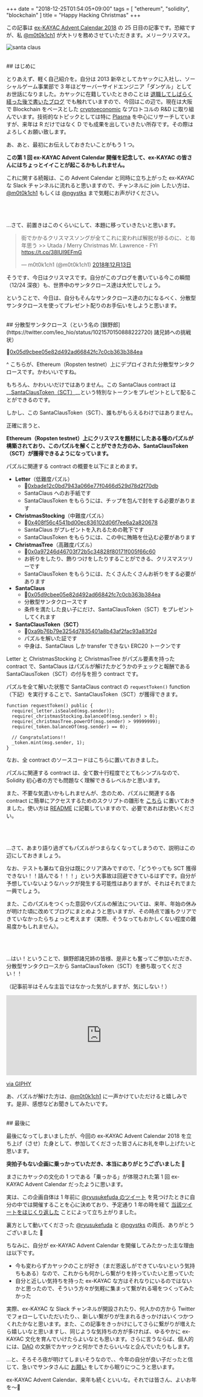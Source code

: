 +++
date = "2018-12-25T01:54:05+09:00"
tags = [ "ethereum", "solidity", "blockchain" ]
title = "Happy Hacking Christmas"
+++

この記事は [ex-KAYAC Advent Calendar 2018](https://qiita.com/advent-calendar/2018/ex-kayac) の 25 日目の記事です。恐縮ですが、私 [@m0t0k1ch1](https://twitter.com/m0t0k1ch1) が大トリを務めさせていただきます。メリークリスマス。

<!--more-->

![santa claus](/img/entry/santa-claus.jpg)

<br />
## はじめに

とりあえず、軽く自己紹介を。自分は 2013 新卒としてカヤックに入社し、ソーシャルゲーム事業部で 3 年ほどサーバーサイドエンジニア「ダンゲル」としてお世話になりました。カヤックに在籍していたときのことは [退職してしばらく経った後で書いたブログ](https://m0t0k1ch1st0ry.com/blog/2017/01/30/kayac) でも触れていますので、今回はこの辺で。現在は大阪で Blockchain をベースとした [cryptoeconomic](https://m0t0k1ch1st0ry.com/blog/2018/08/05/cryptoeconomics) なプロトコルの R&D に取り組んでいます。技術的なトピックとしては特に [Plasma](https://scrapbox.io/sivira-plasma) を中心にリサーチしていますが、来年は R だけではなく D でも成果を出していきたい所存です。その際はよろしくお願い致します。

あ、あと、最初にお伝えしておきたいことがもう 1 つ。

__この第 1 回 ex-KAYAC Advent Calendar 開催を記念して、ex-KAYAC の皆さんにはちょっとイイことが起こるかもしれません。__

これに関する続報は、この Advent Calendar と同時に立ち上がった ex-KAYAC な Slack チャンネルに流れると思いますので、チャンネルに join したい方は、[@m0t0k1ch1](https://twitter.com/m0t0k1ch1) もしくは [@ngystks](https://twitter.com/ngystks) まで気軽にお声がけください。

<br /><br /><br />
...さて、前置きはこのくらいにして、本題に移っていきたいと思います。

<blockquote class="twitter-tweet" data-lang="ja"><p lang="ja" dir="ltr">街でかかるクリスマスソングが全てこれに変われば解脱が捗るのに、と毎年思う &gt;&gt; Utada / Merry Christmas Mr. Lawrence - FYI <a href="https://t.co/38IUI9EFmG">https://t.co/38IUI9EFmG</a></p>&mdash; m0t0k1ch1 (@m0t0k1ch1) <a href="https://twitter.com/m0t0k1ch1/status/1073265831847485442?ref_src=twsrc%5Etfw">2018年12月13日</a></blockquote>
<script async src="https://platform.twitter.com/widgets.js" charset="utf-8"></script>

そうです、今日はクリスマスです。自分がこのブログを書いている今この瞬間（12/24 深夜）も、世界中のサンタクロース達は大忙しでしょう。

ということで、今日は、自分もそんなサンタクロース達の力になるべく、分散型サンタクロースを使ってプレゼント配りのお手伝いをしようと思います。

<br />
## 分散型サンタクロース（という名の [鎖野郎](https://twitter.com/leo_hio/status/1021570150888222720) 諸兄姉への挑戦状）

🎅[0x05d9cbee05e82d492ad66842fc7c0cb363b384ea](https://ropsten.etherscan.io/address/0x05d9cbee05e82d492ad66842fc7c0cb363b384ea#code)

^ こちらが、Ethereum（Ropsten testnet）上にデプロイされた分散型サンタクロースです。かわいいですね。

もちろん、かわいいだけではありません。この SantaClaus contract は __[SantaClausToken（SCT）](https://ropsten.etherscan.io/token/0xa9b76b79e3254d7835401a8b43af2fac93a83f2d)__という特別なトークンをプレゼントとして配ることができるのです。

しかし、この SantaClausToken（SCT）、誰もがもらえるわけではありません。

正確に言うと、

__Ethereum（Ropsten testnet）上にクリスマスを題材にしたある種のパズルが構築されており、このパズルを解くことができた方のみ、SantaClausToken（SCT）が獲得できるようになっています。__

パズルに関連する contract の概要を以下にまとめます。

- __Letter__（低難度パズル）
  - 💌[0xbade12c0bd7943a066e77f0466d529d78d2f70db](https://ropsten.etherscan.io/address/0xbade12c0bd7943a066e77f0466d529d78d2f70db#code)
  - SantaClaus へのお手紙です
  - SantaClausToken をもらうには、チップを包んで封をする必要があります
- __ChristmasStocking__（中難度パズル）
  - 🧦[0x408f56c4541bd00ec836102d06f7ee6a2a820678](https://ropsten.etherscan.io/address/0x408f56c4541bd00ec836102d06f7ee6a2a820678#code)
  - SantaClaus がプレゼントを入れるための靴下です
  - SantaClausToken をもらうには、この中に賄賂を仕込む必要があります
- __ChristmasTree__（高難度パズル）
  - 🎄[0x0a97246d46703f72b5c34828f80171f005f66c60](https://ropsten.etherscan.io/address/0x0a97246d46703f72b5c34828f80171f005f66c60#code)
  - お祈りをしたり、飾りつけをしたりすることができる、クリスマスツリーです
  - SantaClausToken をもらうには、たくさんたくさんお祈りをする必要があります
- __SantaClaus__
  - 🎅[0x05d9cbee05e82d492ad66842fc7c0cb363b384ea](https://ropsten.etherscan.io/address/0x05d9cbee05e82d492ad66842fc7c0cb363b384ea#code)
  - 分散型サンタクロースです
  - 条件を満たした良い子にだけ、SantaClausToken（SCT）をプレゼントしてくれます
- __SantaClausToken（SCT）__
  - 💎[0xa9b76b79e3254d7835401a8b43af2fac93a83f2d](https://ropsten.etherscan.io/address/0xa9b76b79e3254d7835401a8b43af2fac93a83f2d#code)
  - パズルを解いた証です
  - 中身は、SantaClaus しか transfer できない ERC20 トークンです

Letter と ChristmasStocking と ChristmasTree がパズル要素を持った contract で、SantaClaus はパズルが解けたかどうかのチェックと報酬である SantaClausToken（SCT）の付与を担う contract です。

パズルを全て解いた状態で SantaClaus contract の `requestToken()` function（下記）を実行することで、SantaClausToken（SCT）が獲得できます。

``` solidity
function requestToken() public {
  require(_letter.isSealed(msg.sender));
  require(_christmasStocking.balanceOf(msg.sender) > 0);
  require(_christmasTree.powerOf(msg.sender) > 99999999);
  require(_token.balanceOf(msg.sender) == 0);

  // Congratulations!!
  _token.mint(msg.sender, 1);
}
```

なお、全 contract のソースコードはこちらに置いておきました。

<div class="github-card" data-user="m0t0k1ch1" data-repo="happy-hacking-christmas"></div>
<script src="//cdn.jsdelivr.net/github-cards/latest/widget.js"></script>

パズルに関連する contract は、全て数十行程度でとてもシンプルなので、Solidity 初心者の方でも問題なく理解できるレベルかと思います。

また、不要な気遣いかもしれませんが、念のため、パズルに関連する各 contract に簡単にアクセスするためのスクリプトの雛形を [こちら](https://github.com/m0t0k1ch1/happy-hacking-christmas/blob/master/scripts/sample.js) に置いておきました。使い方は [README](https://github.com/m0t0k1ch1/happy-hacking-christmas/blob/master/README.md) に記載していますので、必要であればお使いください。

<br /><br /><br />
...さて、あまり語り過ぎてもパズルがつまらなくなってしまうので、説明はこの辺にしておきましょう。

なお、テストも兼ねて自分は既にクリア済みですので、「どうやっても SCT 獲得できない！！詰んでる！！！」という大事故は回避できているはずです。自分が予想していないようなハックが発生する可能性はありますが、それはそれでまた一興でしょう。

また、このパズルをつくった意図やパズルの解法については、来年、年始の休みが明けた頃に改めてブログにまとめようと思いますが、その時点で誰もクリアできていなかったらちょっと考えます（実際、そうなってもおかしくない程度の難易度かもしれません）。

<br /><br /><br />
...はい！ということで、鎖野郎諸兄姉の皆様、是非とも奮ってご参加いただき、分散型サンタクロースから SantaClausToken（SCT）を勝ち取ってください！！

（記事前半はそんな主旨ではなかった気がしますが、気にしない！）

<div style="width:100%;height:0;padding-bottom:42%;position:relative;"><iframe src="https://giphy.com/embed/3o85xAojNshmzlySyc" width="100%" height="100%" style="position:absolute" frameBorder="0" class="giphy-embed" allowFullScreen></iframe></div><p><a href="https://giphy.com/gifs/luke-skywalker-good-luck-force-be-with-you-3o85xAojNshmzlySyc">via GIPHY</a></p>

あ、パズルが解けた方は、[@m0t0k1ch1](https://twitter.com/m0t0k1ch1) に一声かけていただけると嬉しみです。是非、感想などお聞きしてみたいです。

<br />
## 最後に

最後になってしまいましたが、今回の ex-KAYAC Advent Calendar 2018 を立ち上げ（させ）た身として、参加してくださった皆さんにお礼を申し上げたいと思います。

__突拍子もない企画に乗っかっていただき、本当にありがとうございました 🙏__

まさにカヤックの文化の 1 つである「乗っかる」が体現された第 1 回 ex-KAYAC Advent Calendar だったように思います。

実は、この企画自体は 1 年前に [@ryusukefuda のツイート](https://twitter.com/ryusukefuda/status/940185306220847104) を見つけたときに自分の中では開催することを心に決めており、予定通り 1 年の時を経て [当該ツイートをほじくり返した](https://twitter.com/m0t0k1ch1/status/1058232279963656192) ことによって立ち上がりました。

裏方として動いてくださった [@ryusukefuda](https://twitter.com/ryusukefuda) と [@ngystks](https://twitter.com/ngystks) の両氏、ありがとうございました 🙏

ちなみに、自分が ex-KAYAC Advent Calendar を開催してみたかった主な理由は以下です。

- 今も変わらずカヤックのことが好き（まだ恩返しができていないという気持ちもある）なので、これからも何かしら繋がりを持っていたいと思っていた
- 自分と近しい気持ちを持った ex-KAYAC な方はそれなりにいるのではないかと思ったので、そういう方々が気軽に集まって繋がれる場をつくってみたかった

実際、ex-KAYAC な Slack チャンネルが開設されたり、何人かの方から Twitter でフォローしていただいたり、、新しい繋がりが生まれるきっかけはいくつかつくれたかなと思います。また、この記事をきっかけにしてさらに繋がりが増えたら嬉しいなと思いますし、同じような気持ちの方が多ければ、ゆるやかに ex-KAYAC 文化を育んでいけたらよいなとも思います。さらに言うならば、個人的には、[DAO](https://en.wikipedia.org/wiki/Decentralized_autonomous_organization) の文脈でカヤックと何かできたらいいなと企んでいたりもします。

...と、そろそろ夜が明けてしまいそうなので、、今年の自分が良い子だったと信じて、急いでサンタさんに [お願い](http://amzn.asia/hYPtxfi) をしてから眠りにつこうと思います。

ex-KAYAC Advent Calendar、来年も続くといいな。それでは皆さん、よいお年を〜👋
